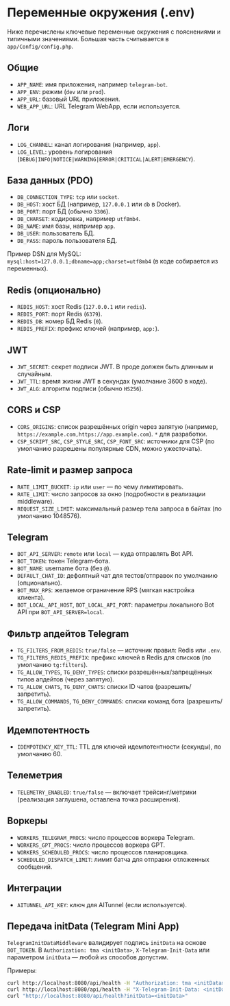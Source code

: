 # Переменные окружения (.env)

Ниже перечислены ключевые переменные окружения с пояснениями и типичными значениями. Большая часть считывается в `app/Config/config.php`.

## Общие
- `APP_NAME`: имя приложения, например `telegram-bot`.
- `APP_ENV`: режим (`dev` или `prod`).
- `APP_URL`: базовый URL приложения.
- `WEB_APP_URL`: URL Telegram WebApp, если используется.

## Логи
- `LOG_CHANNEL`: канал логирования (например, `app`).
- `LOG_LEVEL`: уровень логирования (`DEBUG|INFO|NOTICE|WARNING|ERROR|CRITICAL|ALERT|EMERGENCY`).

## База данных (PDO)
- `DB_CONNECTION_TYPE`: `tcp` или `socket`.
- `DB_HOST`: хост БД (например, `127.0.0.1` или `db` в Docker).
- `DB_PORT`: порт БД (обычно `3306`).
- `DB_CHARSET`: кодировка, например `utf8mb4`.
- `DB_NAME`: имя базы, например `app`.
- `DB_USER`: пользователь БД.
- `DB_PASS`: пароль пользователя БД.

Пример DSN для MySQL: `mysql:host=127.0.0.1;dbname=app;charset=utf8mb4` (в коде собирается из переменных).

## Redis (опционально)
- `REDIS_HOST`: хост Redis (`127.0.0.1` или `redis`).
- `REDIS_PORT`: порт Redis (`6379`).
- `REDIS_DB`: номер БД Redis (`0`).
- `REDIS_PREFIX`: префикс ключей (например, `app:`).

## JWT
- `JWT_SECRET`: секрет подписи JWT. В проде должен быть длинным и случайным.
- `JWT_TTL`: время жизни JWT в секундах (умолчание 3600 в коде).
- `JWT_ALG`: алгоритм подписи (обычно `HS256`).

## CORS и CSP
- `CORS_ORIGINS`: список разрешённых origin через запятую (например, `https://example.com,https://app.example.com`). `*` для разработки.
- `CSP_SCRIPT_SRC`, `CSP_STYLE_SRC`, `CSP_FONT_SRC`: источники для CSP (по умолчанию разрешены популярные CDN, можно ужесточать).

## Rate‑limit и размер запроса
- `RATE_LIMIT_BUCKET`: `ip` или `user` — по чему лимитировать.
- `RATE_LIMIT`: число запросов за окно (подробности в реализации middleware).
- `REQUEST_SIZE_LIMIT`: максимальный размер тела запроса в байтах (по умолчанию 1048576).

## Telegram
- `BOT_API_SERVER`: `remote` или `local` — куда отправлять Bot API.
- `BOT_TOKEN`: токен Telegram‑бота.
- `BOT_NAME`: username бота (без `@`).
- `DEFAULT_CHAT_ID`: дефолтный чат для тестов/отправок по умолчанию (опционально).
- `BOT_MAX_RPS`: желаемое ограничение RPS (мягкая настройка клиента).
- `BOT_LOCAL_API_HOST`, `BOT_LOCAL_API_PORT`: параметры локального Bot API при `BOT_API_SERVER=local`.

## Фильтр апдейтов Telegram
- `TG_FILTERS_FROM_REDIS`: `true/false` — источник правил: Redis или `.env`.
- `TG_FILTERS_REDIS_PREFIX`: префикс ключей в Redis для списков (по умолчанию `tg:filters`).
- `TG_ALLOW_TYPES`, `TG_DENY_TYPES`: списки разрешённых/запрещённых типов апдейтов (через запятую).
- `TG_ALLOW_CHATS`, `TG_DENY_CHATS`: списки ID чатов (разрешить/запретить).
- `TG_ALLOW_COMMANDS`, `TG_DENY_COMMANDS`: списки команд бота (разрешить/запретить).

## Идемпотентность
- `IDEMPOTENCY_KEY_TTL`: TTL для ключей идемпотентности (секунды), по умолчанию 60.

## Телеметрия
- `TELEMETRY_ENABLED`: `true/false` — включает трейсинг/метрики (реализация заглушена, оставлена точка расширения).

## Воркеры
- `WORKERS_TELEGRAM_PROCS`: число процессов воркера Telegram.
- `WORKERS_GPT_PROCS`: число процессов воркера GPT.
- `WORKERS_SCHEDULED_PROCS`: число процессов планировщика.
- `SCHEDULED_DISPATCH_LIMIT`: лимит батча для отправки отложенных сообщений.

## Интеграции
- `AITUNNEL_API_KEY`: ключ для AITunnel (если используется).

## Передача initData (Telegram Mini App)
`TelegramInitDataMiddleware` валидирует подпись `initData` на основе `BOT_TOKEN`. В `Authorization: tma <initData>`, `X-Telegram-Init-Data` или параметром `initData` — любой из способов допустим.

Примеры:
```bash
curl http://localhost:8080/api/health -H "Authorization: tma <initData>"
curl http://localhost:8080/api/health -H "X-Telegram-Init-Data: <initData>"
curl "http://localhost:8080/api/health?initData=<initData>"
```

